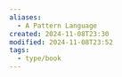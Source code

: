 ```yaml
---
aliases:
  - A Pattern Language
created: 2024-11-08T23:30
modified: 2024-11-08T23:52
tags:
  - type/book
---
```

